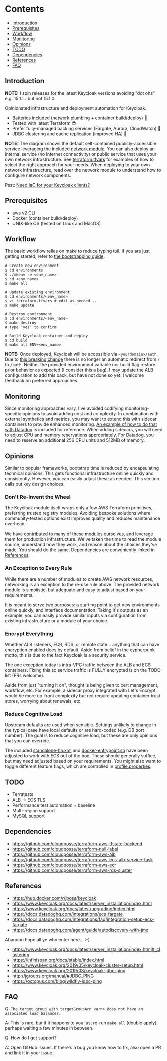 # Contents

- [Introduction](#introduction)
- [Prerequisites](#prerequisites)
- [Workflow](#workflow)
- [Monitoring](#monitoring)
- [Opinions](#opinions)
- [TODO](#todo)
- [Dependencies](#dependencies)
- [References](#references)
- [FAQ](#FAQ)

## Introduction

**NOTE:** I spin releases for the latest Keycloak versions avoiding "dot ohs"
e.g. 15.1.1+ but not 15.1.0.

Opinionated infrastructure and deployment automation for Keycloak.

- Batteries included (network plumbing + container build/deploy) 🚀
- Tested with latest Terraform 😍
- Prefer fully-managed backing services (Fargate, Aurora, CloudWatch) 🥱
- JDBC clustering and cache replication (improved HA) 🤙

**NOTE:** The diagram shows the default self-contained publicly-accessible service
leveraging the included
[network module](https://github.com/deadlysyn/terraform-keycloak-aws/tree/main/modules/network).
You can also deploy an internal service (no Internet connectivity) or public
service that uses your own network infrastructure. See
[terraform.tfvars](https://github.com/deadlysyn/terraform-keycloak-aws/blob/main/environments/template/terraform.tfvars)
for examples of how to select the right approach for your needs. When deploying
to your own network infrastructure, read over the network module to understand
how to configure network components.

Psst: [Need IaC for your Keycloak clients?](https://github.com/deadlysyn/keycloakinator)

## Prerequisites

- [aws v2 CLI](https://docs.aws.amazon.com/cli/latest/userguide/install-cliv2.html)
- Docker (container build/deploy)
- UNIX-like OS (tested on Linux and MacOS)

## Workflow

The basic workflow relies on make to reduce typing toil.
If you are just getting started, refer to
[the bootstrapping guide](https://github.com/deadlysyn/terraform-keycloak-aws/blob/main/docs/bootstrapping.md).

```console
# Create new environment
$ cd environments
$ ./mkenv -e <env_name>
$ cd <env_name>
$ make all

# Update existing environment
$ cd environments/<env_name>
$ vi terraform.tfvars # edit as needed...
$ make update

# Destroy environment
$ cd environments/<env_name>
$ make destroy
# type 'yes' to confirm

# Build Keycloak container and deploy
$ cd build
$ make all ENV=<env_name>
```

**NOTE:** Once deployed, Keycloak will be accessible via `<yourdomain>/auth`.
Due to [this breaking change](https://github.com/keycloak/keycloak/discussions/10274)
there is no longer an automatic redirect from `/` to `/auth`. Neither the provided
environment variable nor build flag restore prior behavior as expected (I consider
this a bug). I may update the ALB configuration to add this back, but have not
done so yet. I welcome feedback on preferred approaches.

## Monitoring

Since monitoring approaches vary, I've avoided codifying monitoring-specific opinions
to avoid adding cost and complexity. In combination with external synthetics and
metrics, you may want to extend this with sidecar containers to provide enhanced monitoring.
[An example of how to do that with Datadog](https://github.com/deadlysyn/terraform-keycloak-aws/blob/main/modules/keycloak/templates/container_definition_datadog.json)
is included for reference. When adding sidecars, you will need to adjust CPU and
memory reservations appropriately. For Datadog, you need to reserve an additional
256 CPU units and 512MB of memory.

## Opinions

Similar to popular frameworks, bootstrap time is reduced by encapsulating technical opinions.
This gets functional infrastructure online quickly and consistently.
However, you can easily adjust these as needed. This section calls out key
design choices.

### Don't Re-Invent the Wheel

The Keycloak module itself wraps only a few AWS Terraform primitives, preferring
trusted registry modules. Avoiding bespoke solutions where community-tested options
exist improves quality and reduces maintenance overhead.

We have contributed to many of these modules ourselves, and leverage them for
production infrastructure. We've taken the time to read the module source,
understand how they work, and reason about the choices they've made.
You should do the same. Dependencies are conveniently linked in
[References](https://github.com/deadlysyn/terraform-keycloak-aws#references).

### An Exception to Every Rule

While there are a number of modules to create AWS network resources, networking
is an exception to the re-use rule above. The provided network module
is simplistic, but adequate and easy to adjust based on your requirements.

It is meant to serve two purposes: a starting point to get new environments
online quickly, and interface documentation. Taking it's outputs as an example, you
can easily provide similar inputs via configuration from existing infrastructure or
a module of your choice.

### Encrypt Everything

Whether ALB listeners, ECR, RDS, or remote state... anything that can have encryption
enabled does by default. Aside from belief in the cypherpunk motto,
this is due to the fact Keycloak is a security service.

The one exception today is intra-VPC traffic between the ALB and ECS containers.
Fixing this so service traffic is FULLY encrypted is on the TODO list (PRs welcome).

Aside from just "turning it on", thought is being given to cert management,
workflow, etc. For example, a sidecar proxy integrated with Let's Encrypt
would be more up-front complexity but not require updating container trust
stores, worrying about renewals, etc.

### Reduce Cognitive Load

Upstream defaults are used when sensible. Settings unlikely to change in the typical
case have local defaults or are hard-coded (e.g. DB port number). The goal is to reduce
cognitive load, but these are only opinions that you can override.

The included
[standalone-ha.xml](https://github.com/deadlysyn/terraform-keycloak-aws/blob/main/build/keycloak/standalone-ha.xml)
and
[docker-entrypoint.sh](https://github.com/deadlysyn/terraform-keycloak-aws/blob/main/build/keycloak/docker-entrypoint.sh)
have been adjusted to work with ECS out of the box. These should generally suffice,
but may need adjusted based on your requirements.
You might also want to toggle different feature flags, which
are controlled in
[profile.properties](https://github.com/deadlysyn/terraform-keycloak-aws/blob/main/build/keycloak/profile.properties).

## TODO

- Terratests
- ALB -> ECS TLS
- Performance test automation + baseline
- Multi-region support
- MySQL support

## Dependencies

- https://github.com/cloudposse/terraform-aws-tfstate-backend
- https://github.com/cloudposse/terraform-null-label
- https://github.com/cloudposse/terraform-aws-alb
- https://github.com/cloudposse/terraform-aws-ecs-alb-service-task
- https://github.com/cloudposse/terraform-aws-ecr
- https://github.com/cloudposse/terraform-aws-rds-cluster

## References

- https://hub.docker.com/r/jboss/keycloak
- https://www.keycloak.org/docs/latest/server_installation/index.html
- https://www.keycloak.org/docs/latest/upgrading/index.html
- https://docs.datadoghq.com/integrations/ecs_fargate
- https://docs.datadoghq.com/integrations/faq/integration-setup-ecs-fargate
- https://docs.datadoghq.com/agent/guide/autodiscovery-with-jmx

Abandon hope all ye who enter here... :-)

- https://www.keycloak.org/docs/latest/server_installation/index.html#_clustering
- https://infinispan.org/docs/stable/index.html
- https://www.keycloak.org/2019/05/keycloak-cluster-setup.html
- https://www.keycloak.org/2019/08/keycloak-jdbc-ping
- http://jgroups.org/manual/#JDBC_PING
- https://octopus.com/blog/wildfly-jdbc-ping

## FAQ

Q: `The target group with targetGroupArn <arn> does not have an associated load balancer.`

A: This is rare, but if it happens to you just re-run `make all` (double apply), perhaps waiting a few minutes in between.

Q: How do I get support?

A: Open GitHub issues. If there's a bug you know how to fix, also open a PR and link it in your issue.

